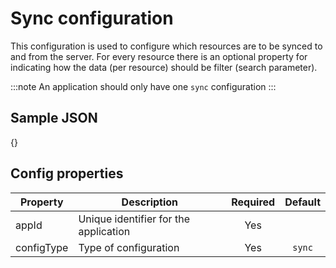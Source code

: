 # Sync configuration

This configuration is used to configure which resources are to be synced to and from the server. For every resource there is an optional property for indicating how the data (per resource) should be filter (search parameter).

:::note An application should only have one `sync` configuration :::

## Sample JSON

{}

## Config properties

| Property   | Description                           | Required | Default |
| ---------- | ------------------------------------- | :------: | :-----: |
| appId      | Unique identifier for the application |    Yes   |         |
| configType | Type of configuration                 |    Yes   |  `sync` |
